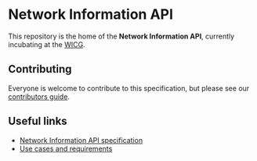 # Network Information API

This repository is the home of the **Network Information API**, currently incubating at the
[WICG](https://wicg.io).

## Contributing

Everyone is welcome to contribute to this specification, but please see our
[contributors guide](CONTRIBUTING.md).

## Useful links

- [Network Information API specification](http://wicg.github.io/netinfo/)
- [Use cases and requirements](http://w3c-webmob.github.io/netinfo-usecases/)
